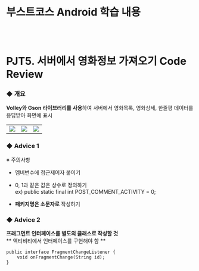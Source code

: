 # 부스트코스 Android 학습 내용
<br><br>

# PJT5. 서버에서 영화정보 가져오기 Code Review
### ◆ 개요
<b>Volley와 Gson 라이브러리를 사용</b>하여 서버에서 영화목록, 영화상세, 한줄평 데이터를 응답받아 화면에 표시<br>
<table>
  <tr>
    <td><img src="https://user-images.githubusercontent.com/25261296/62855170-758e9500-bd2c-11e9-8168-95f5454ab31d.png" width=""></td>
    <td><img src="https://user-images.githubusercontent.com/25261296/62855177-78898580-bd2c-11e9-85a7-ec86e48b8600.png" width=""></td>
    <td><img src="https://user-images.githubusercontent.com/25261296/62855181-7a534900-bd2c-11e9-9ae9-6c5a273fedf5.png" width=""></td>
  </tr>
 </table>
 
### ◆ Advice 1
※ 주의사항
+ 멤버변수에 접근제어자 붙이기

+ 0, 1과 같은 값은 상수로 정의하기<br>
ex) public static final int POST_COMMENT_ACTIVITY = 0;

+ <b>패키지명은 소문자로</b> 작성하기

### ◆ Advice 2
<b>프래그먼트 인터페이스를 별도의 클래스로 작성할 것</b><br>
** 액티비티에서 인터페이스를 구현해야 함 **
```
public interface FragmentChangeListener {
    void onFragmentChange(String id);
}
```

